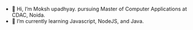 - 👋 Hi, I’m Moksh upadhyay. pursuing Master of Computer Applications at CDAC, Noida.
- 🌱 I’m currently learning Javascript, NodeJS, and Java.
